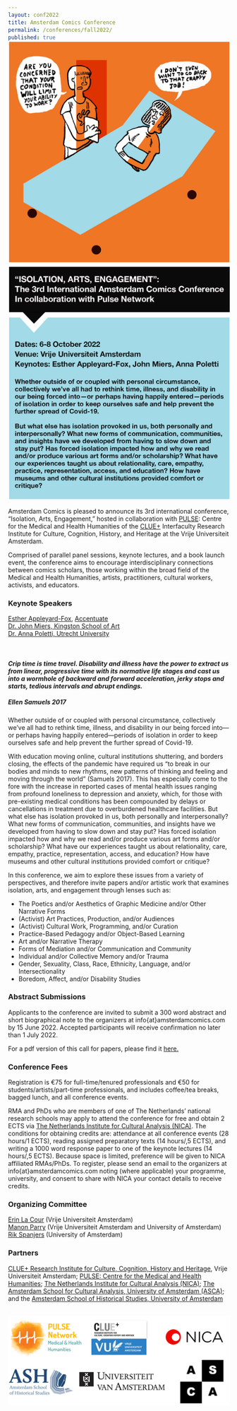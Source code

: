 ```yaml
---
layout: conf2022
title: Amsterdam Comics Conference
permalink: /conferences/fall2022/
published: true
---
```


<img src="img/CFP_poster_2022.png" alt="" style="width: 45em; margin-top: -30px;"/>


Amsterdam Comics is pleased to announce its 3rd international conference, “Isolation, Arts, Engagement,” hosted in collaboration with [PULSE](http://www.pulsenetwork.nl): Centre for the Medical and Health Humanities of the [CLUE+](https://vu.nl/en/about-vu/research-institutes/clue) Interfaculty Research Institute for Culture, Cognition, History, and Heritage at the Vrije Universiteit Amsterdam.

Comprised of parallel panel sessions, keynote lectures, and a book launch event, the conference aims to encourage interdisciplinary connections between comics scholars, those working within the broad field of the Medical and Health Humanities, artists, practitioners, cultural workers, activists, and educators.

### **Keynote Speakers**

[Esther Appleyard-Fox](https://appleyardfoxart.com/about), [Accentuate](https://screensouth.org/accentuate/)  
[Dr. John Miers, Kingston School of Art ](https://johnmiers.com)  
[Dr. Anna Poletti, Utrecht University](https://www.uu.nl/medewerkers/ALPoletti) 

<br>

<h4><i>Crip time is time travel. Disability and illness have the power to extract us from linear, progressive time with its normative life stages and cast us into a wormhole of backward and forward acceleration, jerky stops and starts, tedious intervals and abrupt endings.</i></h4>

<h5>Ellen Samuels 2017</h5>


Whether outside of or coupled with personal circumstance, collectively we’ve all had to rethink time, illness, and disability in our being forced into—or perhaps having happily entered—periods of isolation in order to keep ourselves safe and help prevent the further spread of Covid-19. 

With education moving online, cultural institutions shuttering, and borders closing, the effects of the pandemic have required us “to break in our bodies and minds to new rhythms, new patterns of thinking and feeling and moving through the world” (Samuels 2017). This has especially come to the fore with the increase in reported cases of mental health issues ranging from profound loneliness to depression and anxiety, which, for those with pre-existing medical conditions has been compounded by delays or cancellations in treatment due to overburdened healthcare facilities. 
But what else has isolation provoked in us, both personally and interpersonally? What new forms of communication, communities, and insights have we developed from having to slow down and stay put? Has forced isolation impacted how and why we read and/or produce various art forms and/or scholarship? What have our experiences taught us about relationality, care, empathy, practice, representation, access, and education? How have museums and other cultural institutions provided comfort or critique? 

In this conference, we aim to explore these issues from a variety of perspectives, and therefore invite papers and/or artistic work that examines isolation, arts, and engagement through lenses such as:

* The Poetics and/or Aesthetics of Graphic Medicine and/or Other Narrative Forms 
* (Activist) Art Practices, Production, and/or Audiences
* (Activist) Cultural Work, Programming, and/or Curation
* Practice-Based Pedagogy and/or Object-Based Learning
* Art and/or Narrative Therapy
* Forms of Mediation and/or Communication and Community
* Individual and/or Collective Memory and/or Trauma
* Gender, Sexuality, Class, Race, Ethnicity, Language, and/or Intersectionality
* Boredom, Affect, and/or Disability Studies

### **Abstract Submissions**

Applicants to the conference are invited to submit a 300 word abstract and short biographical note to the organizers at info{at}amsterdamcomics.com by 15 June 2022. Accepted participants will receive confirmation no later than 1 July 2022.

For a pdf version of this call for papers, please find it <a href="CFP Isolation, Arts, Engagement Amsterdam Comics Conference 2022.pdf">here.</a>

### **Conference Fees**

Registration is €75 for full-time/tenured professionals and €50 for students/artists/part-time professionals, and includes coffee/tea breaks, bagged lunch, and all conference events. 

RMA and PhDs who are members of one of The Netherlands’ national research schools may apply to attend the conference for free and obtain 2 ECTS via [The Netherlands Institute for Cultural Analysis (NICA)](https://www.nica-institute.com). The conditions for obtaining credits are: attendance at all conference events (28 hours/1 ECTS), reading assigned preparatory texts (14 hours/,5 ECTS), and writing a 1000 word response paper to one of the keynote lectures (14 hours/,5 ECTS). Because space is limited, preference will be given to NICA affiliated RMAs/PhDs. To register, please send an email to the organizers at info{at}amsterdamcomics.com noting (where applicable) your programme, university, and consent to share with NICA your contact details to receive credits. 

### **Organizing Committee**

[Erin La Cour](https://research.vu.nl/en/persons/erin-la-cour) (Vrije Universiteit Amsterdam)  
[Manon Parry](https://research.vu.nl/en/persons/manon-parry) (Vrije Universiteit Amsterdam and University of Amsterdam)  
[Rik Spanjers](https://www.uva.nl/en/profile/s/p/r.spanjers/r.spanjers.html) (University of Amsterdam)  

### **Partners**

[CLUE+ Research Institute for Culture, Cognition, History and Heritage](https://clue.vu.nl/en/index.aspx), Vrije Universiteit Amsterdam; [PULSE: Centre for the Medical and Health Humanities](http://www.pulsenetwork.nl); [The Netherlands Institute for Cultural Analysis (NICA)](https://www.nica-institute.com); [The Amsterdam School for Cultural Analysis, University of Amsterdam (ASCA)](http://asca.uva.nl); and the [Amsterdam School of Historical Studies, University of Amsterdam](https://ash.uva.nl)

<br>
<img src="img/logos_all.png" alt="" style="width: 40em;"/>



